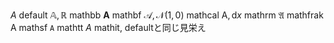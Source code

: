 
$A$ default
$\mathbb{A}, \mathbb{R}$ mathbb
$\mathbf{A}$ mathbf
$\mathcal{A}, \mathcal{N}(1,0)$ mathcal
$\mathrm{A}, \mathrm{d}x$ mathrm
$\mathfrak{A}$ mathfrak
$\mathsf{A}$ mathsf
$\mathtt{A}$ mathtt
$\mathit{A}$ mathit, defaultと同じ見栄え
